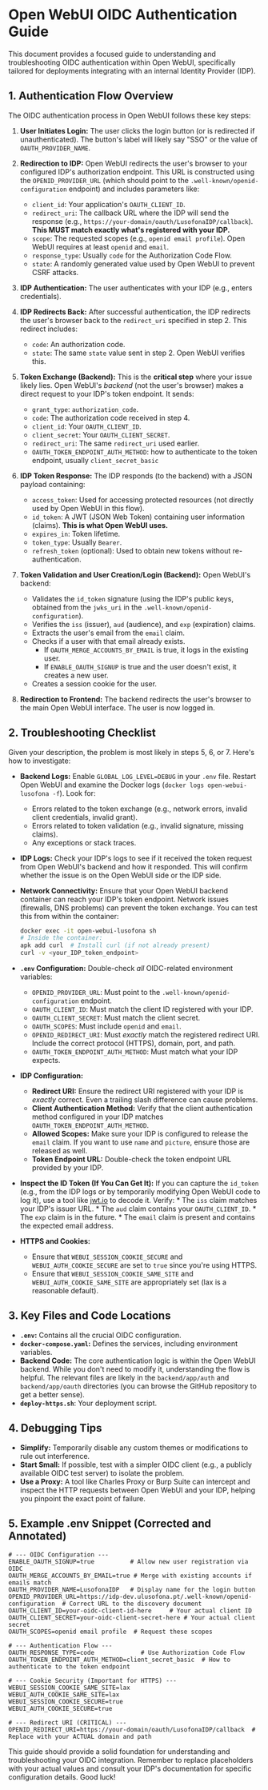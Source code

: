 # Open WebUI OIDC Authentication Guide

This document provides a focused guide to understanding and troubleshooting OIDC authentication within Open WebUI, specifically tailored for deployments integrating with an internal Identity Provider (IDP).

## 1. Authentication Flow Overview

The OIDC authentication process in Open WebUI follows these key steps:

1.  **User Initiates Login:** The user clicks the login button (or is redirected if unauthenticated).  The button's label will likely say "SSO" or the value of `OAUTH_PROVIDER_NAME`.

2.  **Redirection to IDP:** Open WebUI redirects the user's browser to your configured IDP's authorization endpoint. This URL is constructed using the `OPENID_PROVIDER_URL` (which should point to the `.well-known/openid-configuration` endpoint) and includes parameters like:
    *   `client_id`: Your application's `OAUTH_CLIENT_ID`.
    *   `redirect_uri`:  The callback URL where the IDP will send the response (e.g., `https://your-domain/oauth/LusofonaIDP/callback`).  **This MUST match exactly what's registered with your IDP.**
    *   `scope`:  The requested scopes (e.g., `openid email profile`).  Open WebUI requires at least `openid` and `email`.
    *   `response_type`: Usually `code` for the Authorization Code Flow.
    *   `state`: A randomly generated value used by Open WebUI to prevent CSRF attacks.

3.  **IDP Authentication:** The user authenticates with your IDP (e.g., enters credentials).

4.  **IDP Redirects Back:**  After successful authentication, the IDP redirects the user's browser back to the `redirect_uri` specified in step 2.  This redirect includes:
    *   `code`: An authorization code.
    *   `state`: The same `state` value sent in step 2.  Open WebUI verifies this.

5.  **Token Exchange (Backend):**  This is the **critical step** where your issue likely lies.  Open WebUI's *backend* (not the user's browser) makes a direct request to your IDP's token endpoint.  It sends:
    *   `grant_type`:  `authorization_code`.
    *   `code`: The authorization code received in step 4.
    *   `client_id`: Your `OAUTH_CLIENT_ID`.
    *   `client_secret`: Your `OAUTH_CLIENT_SECRET`.
    *   `redirect_uri`: The same `redirect_uri` used earlier.
    *  `OAUTH_TOKEN_ENDPOINT_AUTH_METHOD`: how to authenticate to the token endpoint, usually `client_secret_basic`

6.  **IDP Token Response:** The IDP responds (to the backend) with a JSON payload containing:
    *   `access_token`:  Used for accessing protected resources (not directly used by Open WebUI in this flow).
    *   `id_token`:  A JWT (JSON Web Token) containing user information (claims).  **This is what Open WebUI uses.**
    *   `expires_in`:  Token lifetime.
    *   `token_type`: Usually `Bearer`.
    *   `refresh_token` (optional): Used to obtain new tokens without re-authentication.

7.  **Token Validation and User Creation/Login (Backend):** Open WebUI's backend:
    *   Validates the `id_token` signature (using the IDP's public keys, obtained from the `jwks_uri` in the `.well-known/openid-configuration`).
    *   Verifies the `iss` (issuer), `aud` (audience), and `exp` (expiration) claims.
    *   Extracts the user's email from the `email` claim.
    *   Checks if a user with that email already exists.
        *   If `OAUTH_MERGE_ACCOUNTS_BY_EMAIL` is true, it logs in the existing user.
        *   If `ENABLE_OAUTH_SIGNUP` is true and the user doesn't exist, it creates a new user.
    *   Creates a session cookie for the user.

8.  **Redirection to Frontend:** The backend redirects the user's browser to the main Open WebUI interface. The user is now logged in.

## 2. Troubleshooting Checklist

Given your description, the problem is most likely in steps 5, 6, or 7. Here's how to investigate:

*   **Backend Logs:**  Enable `GLOBAL_LOG_LEVEL=DEBUG` in your `.env` file.  Restart Open WebUI and examine the Docker logs (`docker logs open-webui-lusofona -f`). Look for:
    *   Errors related to the token exchange (e.g., network errors, invalid client credentials, invalid grant).
    *   Errors related to token validation (e.g., invalid signature, missing claims).
    *   Any exceptions or stack traces.

*   **IDP Logs:** Check your IDP's logs to see if it received the token request from Open WebUI's backend and how it responded.  This will confirm whether the issue is on the Open WebUI side or the IDP side.

*   **Network Connectivity:** Ensure that your Open WebUI backend container can reach your IDP's token endpoint.  Network issues (firewalls, DNS problems) can prevent the token exchange.  You can test this from within the container:
    ```bash
    docker exec -it open-webui-lusofona sh
    # Inside the container:
    apk add curl  # Install curl (if not already present)
    curl -v <your_IDP_token_endpoint>
    ```

*   **`.env` Configuration:** Double-check *all* OIDC-related environment variables:
    *   `OPENID_PROVIDER_URL`:  Must point to the `.well-known/openid-configuration` endpoint.
    *   `OAUTH_CLIENT_ID`:  Must match the client ID registered with your IDP.
    *   `OAUTH_CLIENT_SECRET`: Must match the client secret.
    *   `OAUTH_SCOPES`:  Must include `openid` and `email`.
    *   `OPENID_REDIRECT_URI`: Must *exactly* match the registered redirect URI.  Include the correct protocol (HTTPS), domain, port, and path.
    * `OAUTH_TOKEN_ENDPOINT_AUTH_METHOD`: Must match what your IDP expects.

*   **IDP Configuration:**
    *   **Redirect URI:**  Ensure the redirect URI registered with your IDP is *exactly* correct.  Even a trailing slash difference can cause problems.
    *   **Client Authentication Method:** Verify that the client authentication method configured in your IDP matches `OAUTH_TOKEN_ENDPOINT_AUTH_METHOD`.
    *   **Allowed Scopes:**  Make sure your IDP is configured to release the `email` claim.  If you want to use `name` and `picture`, ensure those are released as well.
    *   **Token Endpoint URL:** Double-check the token endpoint URL provided by your IDP.

* **Inspect the ID Token (If You Can Get It):** If you can capture the `id_token` (e.g., from the IDP logs or by temporarily modifying Open WebUI code to log it), use a tool like [jwt.io](https://jwt.io/) to decode it.  Verify:
        *   The `iss` claim matches your IDP's issuer URL.
        *   The `aud` claim contains your `OAUTH_CLIENT_ID`.
        *   The `exp` claim is in the future.
        *   The `email` claim is present and contains the expected email address.

* **HTTPS and Cookies:**
    * Ensure that `WEBUI_SESSION_COOKIE_SECURE` and `WEBUI_AUTH_COOKIE_SECURE` are set to `true` since you're using HTTPS.
    * Ensure that `WEBUI_SESSION_COOKIE_SAME_SITE` and `WEBUI_AUTH_COOKIE_SAME_SITE` are appropriately set (lax is a reasonable default).

## 3. Key Files and Code Locations

*   **`.env`:**  Contains all the crucial OIDC configuration.
*   **`docker-compose.yaml`:** Defines the services, including environment variables.
*   **Backend Code:** The core authentication logic is within the Open WebUI backend. While you don't need to modify it, understanding the flow is helpful. The relevant files are likely in the `backend/app/auth` and `backend/app/oauth` directories (you can browse the GitHub repository to get a better sense).
* **`deploy-https.sh`**: Your deployment script.

## 4.  Debugging Tips

*   **Simplify:** Temporarily disable any custom themes or modifications to rule out interference.
*   **Start Small:** If possible, test with a simpler OIDC client (e.g., a publicly available OIDC test server) to isolate the problem.
*   **Use a Proxy:**  A tool like Charles Proxy or Burp Suite can intercept and inspect the HTTP requests between Open WebUI and your IDP, helping you pinpoint the exact point of failure.

## 5. Example .env Snippet (Corrected and Annotated)

```env
# --- OIDC Configuration ---
ENABLE_OAUTH_SIGNUP=true          # Allow new user registration via OIDC
OAUTH_MERGE_ACCOUNTS_BY_EMAIL=true # Merge with existing accounts if emails match
OAUTH_PROVIDER_NAME=LusofonaIDP   # Display name for the login button
OPENID_PROVIDER_URL=https://idp-dev.ulusofona.pt/.well-known/openid-configuration  # Correct URL to the discovery document
OAUTH_CLIENT_ID=your-oidc-client-id-here     # Your actual client ID
OAUTH_CLIENT_SECRET=your-oidc-client-secret-here # Your actual client secret
OAUTH_SCOPES=openid email profile  # Request these scopes

# --- Authentication Flow ---
OAUTH_RESPONSE_TYPE=code             # Use Authorization Code Flow
OAUTH_TOKEN_ENDPOINT_AUTH_METHOD=client_secret_basic  # How to authenticate to the token endpoint

# --- Cookie Security (Important for HTTPS) ---
WEBUI_SESSION_COOKIE_SAME_SITE=lax
WEBUI_AUTH_COOKIE_SAME_SITE=lax
WEBUI_SESSION_COOKIE_SECURE=true
WEBUI_AUTH_COOKIE_SECURE=true

# --- Redirect URI (CRITICAL) ---
OPENID_REDIRECT_URI=https://your-domain/oauth/LusofonaIDP/callback  # Replace with your ACTUAL domain and path
```

This guide should provide a solid foundation for understanding and troubleshooting your OIDC integration. Remember to replace placeholders with your actual values and consult your IDP's documentation for specific configuration details. Good luck! 